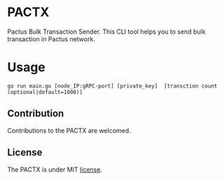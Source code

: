 # PACTX

Pactus Bulk Transaction Sender.
This CLI tool helps you to send bulk transaction in Pactus network.


# Usage

`go run main.go [node_IP:gRPC-port] [private_key] 
[transction count (optional|default=1000)]`


## Contribution

Contributions to the PACTX are welcomed.

## License

The PACTX is under MIT [license](./LICENSE).